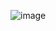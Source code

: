 ![image](https://github.com/AbdelTheGoat/Widget/assets/155133525/9b251f0a-c68e-4ef5-bbdb-f972fe24ac69)

